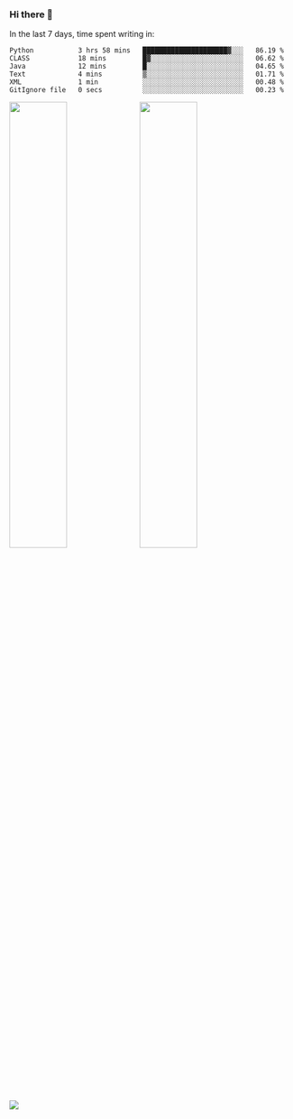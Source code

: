 ### Hi there 👋

In the last 7 days, time spent writing in:

<!--START_SECTION:waka-->

```text
Python           3 hrs 58 mins   █████████████████████▓░░░   86.19 %
CLASS            18 mins         █▓░░░░░░░░░░░░░░░░░░░░░░░   06.62 %
Java             12 mins         █░░░░░░░░░░░░░░░░░░░░░░░░   04.65 %
Text             4 mins          ▒░░░░░░░░░░░░░░░░░░░░░░░░   01.71 %
XML              1 min           ░░░░░░░░░░░░░░░░░░░░░░░░░   00.48 %
GitIgnore file   0 secs          ░░░░░░░░░░░░░░░░░░░░░░░░░   00.23 %
```

<!--END_SECTION:waka-->

<img src="https://wakatime.com/share/@jimtje/5d0c92de-08f8-4a72-8f2f-6a9693d1e318.svg" width=45% height=45%> <img src="https://wakatime.com/share/@jimtje/501498ae-bda5-4da7-a89d-b40bcdd5556d.svg" width=45% height=45%>

![](https://hit.yhype.me/github/profile?user_id=43537315)
